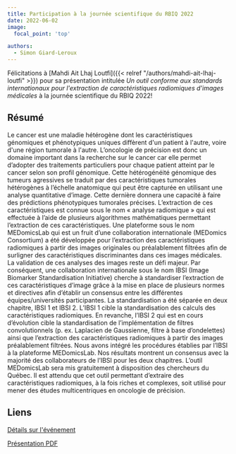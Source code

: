 ```yaml
---
title: Participation à la journée scientifique du RBIQ 2022
date: 2022-06-02
image:
  focal_point: 'top'

authors:
  - Simon Giard-Leroux
---
```


Félicitations à [Mahdi Ait Lhaj Loutfi]({{< relref "/authors/mahdi-ait-lhaj-loutfi" >}}) pour sa présentation
intitulée *Un outil conforme aux standards internationaux pour l'extraction de caractéristiques radiomiques d'images médicales*
à la journée scientifique du RBIQ 2022!

## Résumé 

Le cancer est une maladie hétérogène dont les caractéristiques génomiques et phénotypiques uniques 
diffèrent d'un patient à l'autre, voire d'une région tumorale à l'autre. L’oncologie de précision 
est donc un domaine important dans la recherche sur le cancer car elle permet d’adopter des traitements 
particuliers pour chaque patient atteint par le cancer selon son profil génomique. Cette hétérogénéité génomique 
des tumeurs agressives se traduit par des caractéristiques tumorales hétérogènes à l’échelle anatomique 
qui peut être capturée en utilisant une analyse quantitative d’image. Cette dernière donnera une capacité 
à faire des prédictions phénotypiques tumorales précises. L’extraction de ces caractéristiques est connue 
sous le nom « analyse radiomique » qui est effectuée à l’aide de plusieurs algorithmes mathématiques 
permettant l’extraction de ces caractéristiques. Une plateforme sous le nom MEDomicsLab qui est un fruit 
d’une collaboration internationale (MEDomics Consortium) a été développée pour l’extraction des caractéristiques 
radiomiques à partir des images originales ou préalablement filtrées afin de surligner des caractéristiques 
discriminantes dans ces images médicales. La validation de ces analyses des images reste un défi majeur. 
Par conséquent, une collaboration internationale sous le nom IBSI (Image Biomarker Standardisation Initiative) 
cherche à standardiser l’extraction de ces caractéristiques d’image grâce à la mise en place de plusieurs 
normes et directives afin d’établir un consensus entre les différentes équipes/universités participantes. 
La standardisation a été séparée en deux chapitre, IBSI 1 et IBSI 2. L’IBSI 1 cible la standardisation des 
calculs des caractéristiques radiomiques. En revanche, l’IBSI 2 qui est en cours d’évolution cible la 
standardisation de l’implémentation de filtres convolutionnels (p. ex. Laplacien de Gaussienne, filtre 
à base d’ondelettes) ainsi que l’extraction des caractéristiques radiomiques à partir des images préalablement 
filtrées. Nous avons intégré les procédures établies par l’IBSI à la plateforme MEDomicsLab. Nos résultats 
montrent un consensus avec la majorité des collaborateurs de l’IBSI pour les deux chapitres. L’outil 
MEDomicsLab sera mis gratuitement à disposition des chercheurs du Québec. Il est attendu que cet outil 
permettant d’extraire des caractéristiques radiomiques, à la fois riches et complexes, soit utilisé pour 
mener des études multicentriques en oncologie de précision.

## Liens

[Détails sur l'événement](https://event.fourwaves.com/fr/qbinscientificday2022/resumes/1277c5e9-e4bf-4739-9265-d21af534e94f)

[Présentation PDF](https://cdn.fourwaves.com/static/media/formdata/985f0c64-8ac6-4c6f-a03c-146a28691c26/dd5a0f94-52a1-4c97-8ca9-20fd067fc568.pdf)
